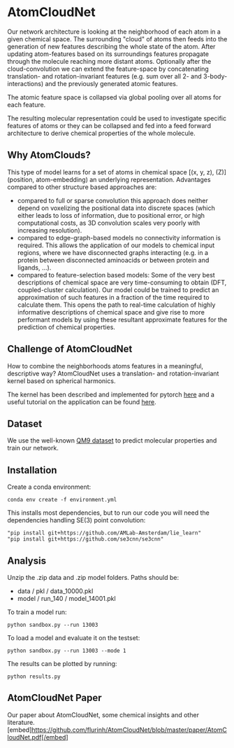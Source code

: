 # AtomCloudNet

Our network architecture is looking at the neighborhood of each atom in a given chemical space. The surrounding "cloud" of atoms then feeds into the generation of new features describing the whole state of the atom.
After updating atom-features based on its surroundings features propagate through the molecule reaching more distant atoms. Optionally after the cloud-convolution we can extend the feature-space by concatenating translation- and rotation-invariant features (e.g. sum over all 2- and 3-body-interactions) and the previously generated atomic features.

The atomic feature space is collapsed via global pooling over all atoms for each feature.

The resulting molecular representation could be used to investigate specific features of atoms or they
can be collapsed and fed into a feed forward architecture to derive chemical properties of the whole molecule.


## Why AtomClouds?

This type of model learns for a set of atoms in chemical space [(x, y, z), (Z)] (position, atom-embedding) an underlying 
representation. Advantages compared to other structure based approaches are:
- compared to full or sparse convolution this approach does neither depend on voxelizing the positional data into discrete spaces 
(which either leads to loss of information, due to positional error, or high computational costs, as 3D convolution scales very 
poorly with increasing resolution).
- compared to edge-graph-based models no connectivity information is required. This allows the application of our models to chemical input regions,
where we have disconnected graphs interacting (e.g. in a protein between disconnected aminoacids or between
protein and ligands, ...).
- compared to feature-selection based models: Some of the very best descriptions of chemical space are very time-consuming 
to obtain (DFT, coupled-cluster calculation). Our model could be trained to predict an approximation of such 
features in a fraction of the time required to calculate them.
This opens the path to real-time calculation of highly informative descriptions of chemical space and give rise 
to more performant models by using these resultant approximate features for the prediction of chemical properties.

## Challenge of AtomCloudNet

How to combine the neighborhoods atoms features in a meaningful, descriptive way?
AtomCloudNet uses a translation- and rotation-invariant kernel based on spherical harmonics.

The kernel has been described and implemented for pytorch [here](https://github.com/mariogeiger/se3cnn) and a useful tutorial
on the application can be found [here](https://blondegeek.github.io/e3nn_tutorial/).


## Dataset

We use the well-known [QM9 dataset](http://quantum-machine.org/datasets) to predict molecular properties and train our network.

## Installation

Create a conda environment: 
```
conda env create -f environment.yml
```
This installs most dependencies, but to run our code you will need the dependencies handling SE(3) point convolution:
```
"pip install git+https://github.com/AMLab-Amsterdam/lie_learn"
"pip install git+https://github.com/se3cnn/se3cnn"
```


## Analysis

Unzip the .zip data and .zip model folders.
Paths should be:

* data / pkl / data_10000.pkl
* model / run_140 / model_14001.pkl

To train a model run:

```
python sandbox.py --run 13003
```

To load a model and evaluate it on the testset:

```
python sandbox.py --run 13003 --mode 1
```

The results can be plotted by running:

```
python results.py
```


## AtomCloudNet Paper

Our paper about AtomCloudNet, some chemical insights and other literature.
[embed]https://github.com/flurinh/AtomCloudNet/blob/master/paper/AtomCloudNet.pdf[/embed]



